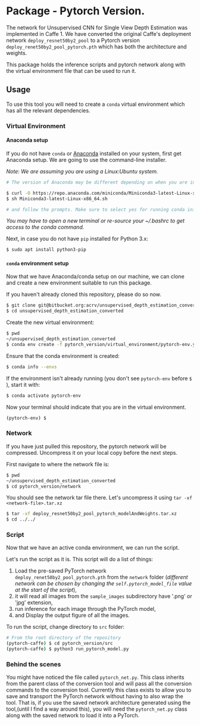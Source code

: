 # Package - Pytorch Version.

The network for Unsupervised CNN for Single View Depth Estimation was implemented in Caffe 1. We have converted the original Caffe's deployment network `deploy_resnet50by2_pool` to a Pytorch version `deploy_renet50by2_pool_pytorch.pth` which has both the architecture and weights. 

This package holds the inference scripts and pytorch network along with the virtual environment file that can be used to run it.

## Usage  
To use this tool you will need to create a `conda` virtual environment which has all the relevant dependencies. 

### Virtual Environment
#### Anaconda setup
If you do not have `conda` or [Anaconda](https://www.anaconda.com/distribution/#linux) installed on your system, first get Anaconda setup. We are going to use the command-line installer. 

*Note: We are assuming you are using a Linux:Ubuntu system.*

```bash
# The version of Anaconda may be different depending on when you are installing`

$ curl -O https://repo.anaconda.com/miniconda/Miniconda3-latest-Linux-x86_64.sh
$ sh Miniconda3-latest-Linux-x86_64.sh

# and follow the prompts. Make sure to select yes for running conda init, otherwise the defaults are generally good.`

```

*You may have to open a new terminal or re-source your ~/.bashrc to get access to the conda command.*

Next, in case you do not have `pip` installed for Python 3.x:

```bash
$ sudo apt install python3-pip
```

#### `conda` environment setup
Now that we have Anaconda/conda setup on our machine, we can clone and create a new environment suitable to run this package.

If you haven't already cloned this repository, please do so now. 
```bash
$ git clone git@bitbucket.org:acrv/unsupervised_depth_estimation_converted.git
$ cd unsupervised_depth_estimation_converted
```

<!-- From the directory `unsupervised_depth_estimation_converted` navigate to the subdirectory `pytorch_version` (which is where this Readme is located) and then navigate to the subdirectory `virtual_environment`. Find the file called `pytorch-env.yml`. This files contains the required packages and their dependencies for the `conda` environment.  -->

Create the new virtual environment:

```bash
$ pwd
~/unsupervised_depth_estimation_converted
$ conda env create -f pytorch_version/virtual_environment/pytorch-env.yml
```   

Ensure that the conda environment is created:

```bash
$ conda info --envs
```

If the environment isn't already running (you don't see `pytorch-env` before `$` ), start it with:
```bash
$ conda activate pytorch-env
```

Now your terminal should indicate that you are in the virtual environment.
```bash
(pytorch-env) $
```
### Network
If you have just pulled this repository, the pytorch network will be compressed. Uncompress it on your local copy before the next steps. 

First navigate to where the network file is:
```bash
$ pwd
~/unsupervised_depth_estimation_converted
$ cd pytorch_version/network
```

You should see the network tar file there. Let's uncompress it using `tar -xf <network-file>.tar.xz` 

```bash
$ tar -xf deploy_resnet50by2_pool_pytorch_modelAndWeights.tar.xz
$ cd ../../
```


### Script
Now that we have an active conda environment, we can run the script. 

Let's run the script as it is. This script will do a list of things:

 1. Load the pre-saved PyTorch network `deploy_renet50by2_pool_pytorch.pth` from the `network` folder (*different network can be chosen by changing the `self.pytorch_model_file` value at the start of the script*),
 2. it will read all images from the `sample_images` subdirectory have '.png' or 'jpg' extension, 
 3. run inference for each image through the PyTorch model,
 4. and Display the output figure of all the images. 
 
 To run the script, change directory to `src` folder: 
 
```bash
# From the root directory of the repository
(pytorch-caffe) $ cd pytorch_version/src
(pytorch-caffe) $ python3 run_pytorch_model.py
``` 

### Behind the scenes
You might have noticed the file called `pytorch_net.py`. This class inherits from the parent class of the conversion tool and will pass all the conversion commands to the conversion tool. Currently this class exists to allow you to save and transport the PyTorch network without having to also wrap the tool. That is, if you use the saved network architecture generated using the tool,(until I find a way around this), you will need the `pytorch_net.py` class along with the saved network to load it into a PyTorch. 


